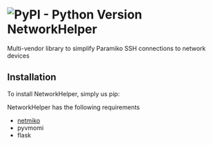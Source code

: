![PyPI - Python Version](https://img.shields.io/pypi/pyversions/netmiko.svg)
NetworkHelper
=======

Multi-vendor library to simplify Paramiko SSH connections to network devices

## Installation

To install NetworkHelper, simply us pip:

NetworkHelper has the following requirements
- [netmiko](https://github.com/ktbyers/netmiko)
- pyvmomi
- flask
